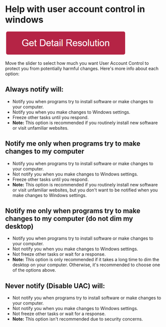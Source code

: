 # Help with user account control in windows


[![help with user account control in windows](redd.png)](https://github.com/outmeta/help.with.user.account.control.in.windows)

Move the slider to select how much you want User Account Control to protect you from potentially harmful changes. Here's more info about each option:


## Always notify will:

* Notify you when programs try to install software or make changes to your computer.
* Notify you when you make changes to Windows settings.
* Freeze other tasks until you respond.
* **Note:** This option is recommended if you routinely install new software or visit unfamiliar websites.

## Notify me only when programs try to make changes to my computer

* Notify you when programs try to install software or make changes to your computer.
* Not notify you when you make changes to Windows settings.
* Freeze other tasks until you respond.
* **Note:** This option is recommended if you routinely install new software or visit unfamiliar websites, but you don't want to be notified when you make changes to Windows settings.

## Notify me only when programs try to make changes to my computer (do not dim my desktop)

* Notify you when programs try to install software or make changes to your computer.
* Not notify you when you make changes to Windows settings.
* Not freeze other tasks or wait for a response.
* **Note:** This option is only recommended if it takes a long time to dim the desktop on your computer. Otherwise, it's recommended to choose one of the options above.

## Never notify (Disable UAC) will:

* Not notify you when programs try to install software or make changes to your computer.
* Not notify you when you make changes to Windows settings.
* Not freeze other tasks or wait for a response.
* **Note:** This option isn't recommended due to security concerns.
